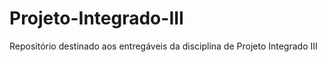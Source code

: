 # Projeto-Integrado-III
Repositório destinado aos entregáveis da disciplina de Projeto Integrado III   
